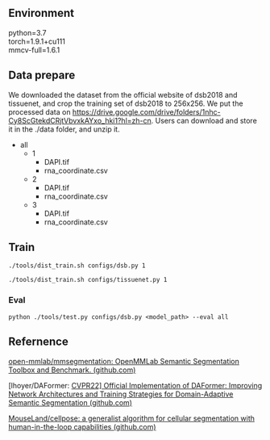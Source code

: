 ## Environment
python=3.7  
torch=1.9.1+cu111  
mmcv-full=1.6.1  
## Data prepare
We downloaded the dataset from the official website of dsb2018 and tissuenet, and crop the training set of dsb2018 to 256x256. We put the processed data on https://drive.google.com/drive/folders/1nhc-Cy8ScGtekdCRjtVbvxkAYxo_hki1?hl=zh-cn. Users can download and store it in the ./data folder, and unzip it. 



- all
  - 1 
    - DAPI.tif
    - rna_coordinate.csv
  - 2 
    - DAPI.tif 
    - rna_coordinate.csv
  - 3
    - DAPI.tif 
    - rna_coordinate.csv  




## Train

`./tools/dist_train.sh configs/dsb.py 1`

`./tools/dist_train.sh configs/tissuenet.py 1`

### Eval

`python ./tools/test.py configs/dsb.py <model_path> --eval all`



## Refernence

[open-mmlab/mmsegmentation: OpenMMLab Semantic Segmentation Toolbox and Benchmark. (github.com)](https://github.com/open-mmlab/mmsegmentation)

[lhoyer/DAFormer: [CVPR22\] Official Implementation of DAFormer: Improving Network Architectures and Training Strategies for Domain-Adaptive Semantic Segmentation (github.com)](https://github.com/lhoyer/DAFormer)

[MouseLand/cellpose: a generalist algorithm for cellular segmentation with human-in-the-loop capabilities (github.com)](https://github.com/MouseLand/cellpose)

